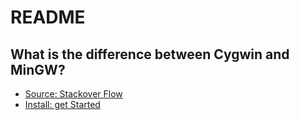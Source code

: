 # README

## What is the difference between Cygwin and MinGW?

- [Source: Stackover Flow](https://stackoverflow.com/questions/771756/what-is-the-difference-between-cygwin-and-mingw)
- [Install: get Started](https://www3.ntu.edu.sg/home/ehchua/programming/howto/Cygwin_HowTo.html)
